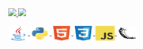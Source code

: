 <div>
  <a href="https://github.com/anthonyzutter">
    <img height="180em" src="https://github-readme-stats.vercel.app/api?username=anthonyzutter&show_icons=true&theme=midnight-purple&include_all_commits=true&count_private=true" />
    <img height="180em" src="https://github-readme-stats.vercel.app/api/top-langs/?username=anthonyzutter&layout=compact&langs_count=7&theme=midnight-purple" />
</div>
  
<div style="display: inline_block"><br>
  <img align="center" alt="Java-Icon" height="30" width="40" src="https://raw.githubusercontent.com/devicons/devicon/master/icons/java/java-original.svg">
  <img align="center" alt="Python-Icon" height="30" width="40" src="https://raw.githubusercontent.com/devicons/devicon/master/icons/python/python-original.svg">
  <img align="center" alt="HTML-Icon" height="30" width="40" src="https://raw.githubusercontent.com/devicons/devicon/master/icons/html5/html5-original.svg">
  <img align="center" alt="CSS-Icon" height="30" width="40" src="https://raw.githubusercontent.com/devicons/devicon/master/icons/css3/css3-original.svg">
  <img align="center" alt="JavaScript-Icon" height="30" width="40" src="https://raw.githubusercontent.com/devicons/devicon/master/icons/javascript/javascript-original.svg">
  <img align="center" alt="Flask-Icon" height="30" width="40" src="https://raw.githubusercontent.com/devicons/devicon/master/icons/flask/flask-original.svg">
</div>
  
